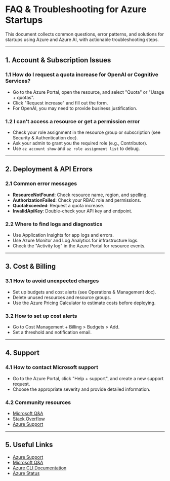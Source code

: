 # FAQ & Troubleshooting for Azure Startups

This document collects common questions, error patterns, and solutions for startups using Azure and Azure AI, with actionable troubleshooting steps.

---

## 1. Account & Subscription Issues

### 1.1 How do I request a quota increase for OpenAI or Cognitive Services?

- Go to the Azure Portal, open the resource, and select "Quota" or "Usage + quotas".
- Click "Request increase" and fill out the form.
- For OpenAI, you may need to provide business justification.

### 1.2 I can't access a resource or get a permission error

- Check your role assignment in the resource group or subscription (see Security & Authentication doc).
- Ask your admin to grant you the required role (e.g., Contributor).
- Use `az account show` and `az role assignment list` to debug.

---

## 2. Deployment & API Errors

### 2.1 Common error messages

- **ResourceNotFound**: Check resource name, region, and spelling.
- **AuthorizationFailed**: Check your RBAC role and permissions.
- **QuotaExceeded**: Request a quota increase.
- **InvalidApiKey**: Double-check your API key and endpoint.

### 2.2 Where to find logs and diagnostics

- Use Application Insights for app logs and errors.
- Use Azure Monitor and Log Analytics for infrastructure logs.
- Check the "Activity log" in the Azure Portal for resource events.

---

## 3. Cost & Billing

### 3.1 How to avoid unexpected charges

- Set up budgets and cost alerts (see Operations & Management doc).
- Delete unused resources and resource groups.
- Use the Azure Pricing Calculator to estimate costs before deploying.

### 3.2 How to set up cost alerts

- Go to Cost Management + Billing > Budgets > Add.
- Set a threshold and notification email.

---

## 4. Support

### 4.1 How to contact Microsoft support

- Go to the Azure Portal, click "Help + support", and create a new support request.
- Choose the appropriate severity and provide detailed information.

### 4.2 Community resources

- [Microsoft Q&A](https://learn.microsoft.com/answers/topics/azure.html)
- [Stack Overflow](https://stackoverflow.com/questions/tagged/azure)
- [Azure Support](https://azure.microsoft.com/support/options/)

---

## 5. Useful Links

- [Azure Support](https://azure.microsoft.com/support/options/)
- [Microsoft Q&A](https://learn.microsoft.com/answers/topics/azure.html)
- [Azure CLI Documentation](https://learn.microsoft.com/cli/azure/)
- [Azure Status](https://status.azure.com/)
